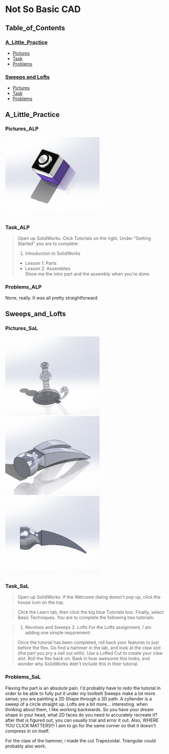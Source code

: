 # Not So Basic CAD

## Table_of_Contents
### [A_Little_Practice](#a_little_practice)
- [Pictures](#pictures_alp)
- [Task](#task_alp)
- [Problems](#problems_alp)

### [Sweeps and Lofts](sweeps_and_lofts)
- [Pictures](#pictures_sal)
- [Task](#task_sal)
- [Problems](#problems_sal)


## A_Little_Practice

### Pictures_ALP
<img src= "Pictures/Tutor_1.PNG" alt="Tutor_1" width="300" height="250">

### Task_ALP
>Open up SolidWorks.  Click Tutorials on the right.  Under "Getting Started" you are to complete:
> 1. Introduction to SolidWorks
  > - Lesson 1: Parts
  > - Lesson 2: Assemblies \
>Show me the intro part and the assembly when you're done.

### Problems_ALP
None, really. It was all pretty straightforward.
## Sweeps_and_Lofts

### Pictures_SaL
<img src="Pictures/candle_stick1.PNG" alt="Candlestick" width="300" height="250">

<img src="Pictures/hammer_head1.PNG" alt="IsometricHammerHead" width="300" height="250">
<img src="Pictures/hammer_head2.PNG" alt="SideProfileHammerHead" width="300" height="250">

### Task_SaL
>Open up SolidWorks.  If the Welcome dialog doesn't pop up, click the house icon on the top. 

>Click the Learn tab, then click the big blue Tutorials box.  Finally, select  Basic Techniques.   You are to complete the following two tutorials:

>1. Revolves and Sweeps	2. Lofts
>For the Lofts assignment, I am adding one simple requirement:

>Once the tutorial has been completed, roll back your features to just before the flex.
>Go find a hammer in the lab, and look at the claw slot (the part you pry a nail out with).
>Use a Lofted Cut to create your claw slot.
>Roll the flex back on.
>Bask in how awesome this looks, and wonder why SolidWorks didn't include this in their tutorial.
### Problems_SaL
Flexing the part is an absolute pain. I'd probably have to redo the tutorial in order to be able to fully put it under my toolbelt
Sweeps make a lot more sense; you are painting a 2D Shape through a 3D path. A cyllender is a sweep of a circle straight up.
Lofts are a bit more... interesting.
when thinking about them, I like working backwards. So you have your dream shape in your head, what 2D faces do you need to accurately recreate it? after that is figured out, you can usually trial and error it out.
Also, WHERE YOU CLICK MATTERS!!! I aim to go for the same corner so that it doesn't compress in on itself. 

For the claw of the hammer, i made the cut Trapezoidal. Triangular could probably also work.
